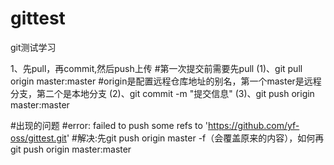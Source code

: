 # gittest
git测试学习

1、先pull，再commit,然后push上传
#第一次提交前需要先pull
(1)、git pull origin master:master
#origin是配置远程仓库地址的别名，第一个master是远程分支，第二个是本地分支
(2)、git commit -m "提交信息"
(3)、git push origin master:master

#出现的问题
#error: failed to push some refs to 'https://github.com/yf-oss/gittest.git'
#解决:先git push origin master -f（会覆盖原来的内容），如何再git push origin master:master


